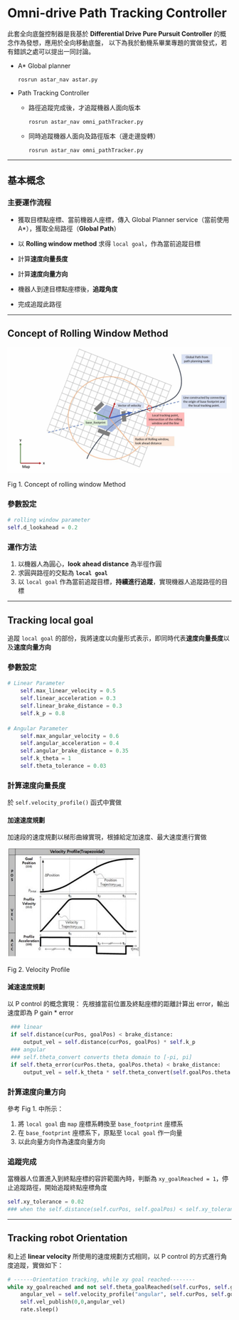 # Omni-drive Path Tracking Controller

此套全向底盤控制器是我基於 **Differential Drive Pure Pursuit Controller** 的概念作為發想，應用於全向移動底盤，
以下為我於動機系畢業專題的實做發式，若有錯誤之處可以提出一同討論。

* A* Global planner

    ```
    rosrun astar_nav astar.py
    ```

* Path Tracking Controller 
  * 路徑追蹤完成後，才追蹤機器人面向版本

    ```
    rosrun astar_nav omni_pathTracker.py
    ```

  * 同時追蹤機器人面向及路徑版本（邊走邊旋轉）

    ```
    rosrun astar_nav omni_pathTracker.py
    ```

---

## **基本概念**
### **主要運作流程**
* 獲取目標點座標、當前機器人座標，傳入 Global Planner service（當前使用A*），獲取全局路徑（**Global Path**）
  
* 以 **Rolling window method** 求得 `local goal`，作為當前追蹤目標
* 計算**速度向量長度**
* 計算**速度向量方向**
* 機器人到達目標點座標後，**追蹤角度**
* 完成追蹤此路徑

 ---

## **Concept of Rolling Window Method**

<img src="images/923cd467b62eba81b867434cb3f9ba48253c4265355caa06e7fd2e2f70eac9c3.png" alt="drawing" style="width:600px;"/>

Fig 1. Concept of rolling window Method

### **參數設定**
  ```python
  # rolling window parameter
  self.d_lookahead = 0.2
  ```

### **運作方法**
1. 以機器人為圓心，**look ahead distance** 為半徑作圓
2. 求圓與路徑的交點為 **`local goal`**
3. 以 `local goal` 作為當前追蹤目標，**持續進行追蹤**，實現機器人追蹤路徑的目標
---
## **Tracking local goal**
追蹤 `local goal` 的部份，我將速度以向量形式表示，即同時代表**速度向量長度**以及**速度向量方向**
### **參數設定**
```python
# Linear Parameter
    self.max_linear_velocity = 0.5
    self.linear_acceleration = 0.3
    self.linear_brake_distance = 0.3
    self.k_p = 0.8

# Angular Parameter
    self.max_angular_velocity = 0.6
    self.angular_acceleration = 0.4
    self.angular_brake_distance = 0.35
    self.k_theta = 1
    self.theta_tolerance = 0.03
```

### **計算速度向量長度**
於 `self.velocity_profile()` 函式中實做
#### **加速速度規劃**
加速段的速度規劃以梯形曲線實現，根據給定加速度、最大速度進行實做

<img src="images/49e952d985b1e810429b8539abaf909d7e779a8f97d2adf4f41947347f9ae8d5.png" alt="draw" style="width:300px;"/>

Fig 2. Velocity Profile

#### **減速速度規劃**
以 P control 的概念實現：
先根據當前位置及終點座標的距離計算出 error，輸出速度即為 P gain * error
   ```python
    ### linear
    if self.distance(curPos, goalPos) < brake_distance:
        output_vel = self.distance(curPos, goalPos) * self.k_p
    ### angular
    ### self.theta_convert converts theta domain to [-pi, pi]
    if self.theta_error(curPos.theta, goalPos.theta) < brake_distance:
        output_vel = self.k_theta * self.theta_convert(self.goalPos.theta - self.curPos.theta)
   ```
### **計算速度向量方向**
參考 Fig 1. 中所示：
1. 將 `local goal` 由 `map` 座標系轉換至 `base_footprint` 座標系
2. 在 `base_footprint` 座標系下，原點至 `local goal` 作一向量
3. 以此向量方向作為速度向量方向

### **追蹤完成**
當機器人位置進入到終點座標的容許範圍內時，判斷為 `xy_goalReached = 1`，停止追蹤路徑，開始追蹤終點座標角度
```python
self.xy_tolerance = 0.02
### when the self.distance(self.curPos, self.goalPos) < self.xy_tolerance, stop tracking path
```
---

## **Tracking robot Orientation**
和上述 **linear velocity** 所使用的速度規劃方式相同，以 P control 的方式進行角度追蹤，實做如下：
``` python
# ------Orientation tracking, while xy goal reached--------
while xy_goalreached and not self.theta_goalReached(self.curPos, self.goalPos) and not rospy.is_shutdown():
    angular_vel = self.velocity_profile("angular", self.curPos, self.goalPos, angular_vel, self.max_angular_velocity, rotate_direction * self.angular_acceleration, self.control_freqeuncy, self.angular_brake_distance)
    self.vel_publish(0,0,angular_vel)
    rate.sleep()
```
